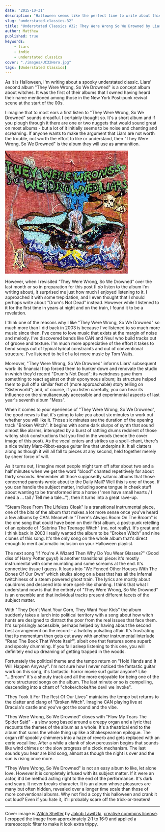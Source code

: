 ```yaml
---
date: "2015-10-31"
description: "Halloween seems like the perfect time to write about this witchy concept album."
slug: "understated-classics-32" 
title: "Understated Classics #32: They Were Wrong So We Drowned by Liars"
author: Matthew
published: true
keywords:
    - liars
    - indie
    - understated classics
cover: "./images/UC32Hero.jpg"
tags: [Understated Classics]
---
```


As it is Halloween, I'm writing about a spooky understated classic. Liars' second album "They Were Wrong, So We Drowned" is a concept album about witches. It was the first of their albums that I owned having heard their name mentioned among those in the New York Post-punk revival scene at the start of the 00s.

I imagine that to most ears a first listen to "They Were Wrong, So We Drowned" sounds dreadful. I certainly thought so. It's a short album and if you plough through it there are one or two nuggets that would sound great on most albums - but a lot of it initially seems to be noise and chanting and screaming. If anyone wants to make the argument that Liars are not worth the trouble, not worth the effort to like or understand, then "They Were Wrong, So We Drowned" is the album they will use as ammunition. 

<div class="align-left album-cover"><img src="./images/Liars_-_They_Were_Wrong_So_We_Drowned.jpg"></div>

However, when I revisited "They Were Wrong, So We Drowned" over the last month or so in preparation for this post (I *do* listen to the album I'm writing about), it surprised me just how much I enjoyed listening to it. I approached it with some trepidation, and I even thought that I should perhaps write about "Drum's Not Dead" instead. However while I listened to it for the first time in years at night and on the train, I found it to be a revelation.

I think one of the reasons why I like "They Were Wrong, So We Drowned" so much more than I did back in 2003 is because I've listened to so much more music since then. I've come to love music that exists at the margin of noise and melody. I've discovered bands like CAN and Neu! who build tracks out of groove and texture. I'm much more appreciative of the effort it takes to bend songs out of typical lyrical constraints and out of conventional structure. I've listened to hell of a lot more music by Tom Waits.

Moreover, "They Were Wrong, So We Drowned" informs Liars' subsequent work: its financial flop forced them to hunker down and renovate the studio in which they'd record "Drum's Not Dead"; its weirdness gave them something to react against on their eponymous album; its structure helped them to pull off a similar feat of (more approachable) story telling on "Sisterworld"; and, of course, if you listen carefully, you can hear its influence on the simultaneously accessible and experimental aspects of last year's seventh album "Mess".

When it comes to your eperience of "They Were Wrong, So We Drowned", the good news is that it's going to take you about six minutes to work out whether you will like it. Those six minutes are the duration of the opening track "Broken Witch". It begins with some dark slurps of synth that sound almost like alarms, interupted by a burst of rattling drums redolent of those witchy stick constructions that you find in the woods (hence the cover image of this post). As the vocal enters and strikes up a spell-chant, there's a nice twisty Marc-Ribot-esque guitar line that underpins it. It all clatters along as though it will all fall to pieces at any second, held together merely by sheer force of will.

As it turns out, I imagine most people might turn off after about two and a half minutes when we get the word "blood" chanted repetitively for about thirty seconds. Remember all those supposedly satanic albums that those concerned parents wrote about to the Daily Mail? Well this is one of those. If you can handle the subject matter, including some tongue in cheek stuff about wanting to be transformed into a horse ("men have small hearts / I need a ... tail / Tell me a tale..."), then it turns into a great rave-up.

"Steam Rose From The Lifeless Cloak" is a transitional instrumental piece, one of the bits of the album that makes a lot more sense once you've heard a few albums by CAN. Meanwhile "There's Always Room On The Broom" is the one song that could have been on their first album, a post-punk retelling of an episode of "Sabrina The Teenage Witch" (no, not really). It's great and I think back in 2003 I really wanted the album to be "Broken Witch" and nine clones of this song. It's the only song on the whole album that's direct enough to merit automatic inclusion on your Halloween playlist.

The next song "If You're A Wizard Then Why Do You Wear Glasses?" (Good diss of Harry Potter guys!) is another transitional piece: it's mostly instrumental with some mumbling and some screams at the end. It's connective tissue I guess. It leads into "We Fenced Other Houses With The Bones Of Our Own" which skulks along on a beat that has all the infernal twitchiness of a steam powered ghost train. The lyrics are mostly about cauldrons and descend into more spell-like chanting. I think that what I understand now is that the entirety of "They Were Wrong, So We Drowned" is an ensemble and that individual tracks present different facets of the subject matter. 

With "They Don't Want Your Corn, They Want Your Kids" the album suddenly takes a lurch into political territory with a song about how witch hunts are designed to distract the poor from the real issues that face them. It's surprisingly accessible, perhaps helped by having about the second best arrangement on the record - a twitchy pulsating affair. It's frustrating that its momentum then gets cut away with another instrumental interlude "Read The Book That Wrote Itself", albeit one that features some superb and spooky drumming. If you fall asleep listening to this one, you will definitely end up dreaming of getting trapped in the woods.

Fortunately the political theme and the tempo return on "Hold Hands and It Will Happen Anyway". I'm not sure how I never noticed the fantastic guitar work on this song, it's fantastic: horror movie surf guitar anyone? Like "...Broom" it's a shouty track and all the more enjoyable for being one of the more structured songs on the album. The last minute or so is compelling, descending into a chant of "choke/choke/the devil we invoke".

"They Took It For The Rest Of Our Lives" maintains the tempo but returns to the clatter and clang of "Broken Witch". Imagine CAN playing live at Dracula's castle and you've got the sound and the vibe.

"They Were Wrong, So We Drowned" closes with "Flow My Tears The Spider Said" - a slow song based around a creepy organ and a lyric that recounts the themes of the album as a whole. It's a theatrical end to the album that sums the whole thing up like a Shakespearean epilogue. The organ riff spookily shimmers into a haze of reverb and gets replaced with an eerie vocal line. After a while a clank of slow percussion begins that sounds like wind chimes or the slow progress of a clock mechanism. The last sounds you hear are bird song, almost as though the night is over and the sun is rising once more. 

"They Were Wrong, So We Drowned" is not an easy album to like, let alone love. However it is completely infused with its subject matter. If it were an actor, it'd be method acting right to the end of the performance. It's dark and scary. It never breaks character. It is an album whose pleasures are many but often hidden, revealed over a longer time scale than those of more conventional albums. Why not find a copy this halloween and crank it out loud? Even if you hate it, it'll probably scare off the trick-or-treaters! 

---

Cover image is [Witch Shelter](https://flic.kr/p/vsVT2M) by [Jakob Lawitzki](https://www.flickr.com/people/132479508@N02/), [creative commons license](https://creativecommons.org/licenses/by-sa/2.0/). I cropped the image from approximately 2:1 to 16:9 and applied a stereoscopic filter to make it look extra trippy.